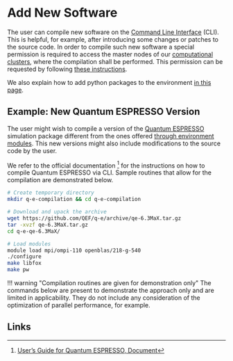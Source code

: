 # Add New Software 

The user can compile new software on the [Command Line Interface](../overview.md) (CLI). This is helpful, for example, after introducing some changes or patches to the source code. In order to compile such new software a special permission is required to access the master nodes of our [computational clusters](../../infrastructure/clusters/overview.md), where the compilation shall be performed. This permission can be requested by following [these instructions](../../ui/support.md).

We also explain how to add python packages to the environment [in this page](create-python-env.md).

## Example: New Quantum ESPRESSO Version

The user might wish to compile a version of the [Quantum ESPRESSO](../../software/modeling/quantum-espresso.md) simulation package different from the ones offered [through environment modules](modules-actions.md#list-available-modules). This new versions might also include modifications to the source code by the user. 

We refer to the official documentation [^1] for the instructions on how to compile Quantum ESPRESSO via CLI. Sample routines that allow for the compilation are demonstrated below.

```bash
# Create temporary directory
mkdir q-e-compilation && cd q-e-compilation

# Download and upack the archive
wget https://github.com/QEF/q-e/archive/qe-6.3MaX.tar.gz
tar -xvzf qe-6.3MaX.tar.gz
cd q-e-qe-6.3MaX/

# Load modules
module load mpi/ompi-110 openblas/218-g-540
./configure
make libfox
make pw
``` 

!!! warning "Compilation routines are given for demonstration only"
    The commands below are present to demonstrate the approach only and are limited in applicability. They do not include any consideration of the optimization of parallel performance, for example.

## Links

[^1]: [User’s Guide for Quantum ESPRESSO, Document](https://www.quantum-espresso.org/Doc/user_guide.pdf)
